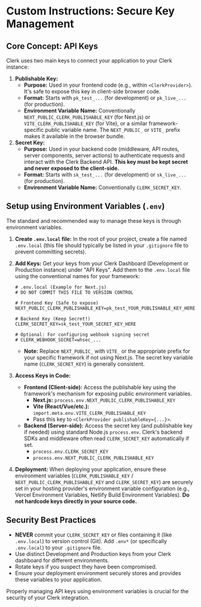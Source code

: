 # Custom Instructions: Secure Key Management

## Core Concept: API Keys

Clerk uses two main keys to connect your application to your Clerk instance:

1.  **Publishable Key:**
    *   **Purpose:** Used in your frontend code (e.g., within `<ClerkProvider>`). It's safe to expose this key in client-side browser code.
    *   **Format:** Starts with `pk_test_...` (for development) or `pk_live_...` (for production).
    *   **Environment Variable Name:** Conventionally `NEXT_PUBLIC_CLERK_PUBLISHABLE_KEY` (for Next.js) or `VITE_CLERK_PUBLISHABLE_KEY` (for Vite), or a similar framework-specific public variable name. The `NEXT_PUBLIC_` or `VITE_` prefix makes it available in the browser bundle.
2.  **Secret Key:**
    *   **Purpose:** Used in your backend code (middleware, API routes, server components, server actions) to authenticate requests and interact with the Clerk Backend API. **This key must be kept secret and never exposed to the client-side.**
    *   **Format:** Starts with `sk_test_...` (for development) or `sk_live_...` (for production).
    *   **Environment Variable Name:** Conventionally `CLERK_SECRET_KEY`.

## Setup using Environment Variables (`.env`)

The standard and recommended way to manage these keys is through environment variables.

1.  **Create `.env.local` file:** In the root of your project, create a file named `.env.local` (this file should typically be listed in your `.gitignore` file to prevent committing secrets).
2.  **Add Keys:** Get your keys from your Clerk Dashboard (Development or Production instance) under "API Keys". Add them to the `.env.local` file using the conventional names for your framework:

    ```dotenv
    # .env.local (Example for Next.js)
    # DO NOT COMMIT THIS FILE TO VERSION CONTROL

    # Frontend Key (Safe to expose)
    NEXT_PUBLIC_CLERK_PUBLISHABLE_KEY=pk_test_YOUR_PUBLISHABLE_KEY_HERE

    # Backend Key (Keep Secret!)
    CLERK_SECRET_KEY=sk_test_YOUR_SECRET_KEY_HERE

    # Optional: For configuring webhook signing secret
    # CLERK_WEBHOOK_SECRET=whsec_...
    ```

    *   **Note:** Replace `NEXT_PUBLIC_` with `VITE_` or the appropriate prefix for your specific framework if not using Next.js. The secret key variable name (`CLERK_SECRET_KEY`) is generally consistent.

3.  **Access Keys in Code:**
    *   **Frontend (Client-side):** Access the publishable key using the framework's mechanism for exposing public environment variables.
        *   **Next.js:** `process.env.NEXT_PUBLIC_CLERK_PUBLISHABLE_KEY`
        *   **Vite (React/Vue/etc.):** `import.meta.env.VITE_CLERK_PUBLISHABLE_KEY`
        *   Pass this key to `<ClerkProvider publishableKey={...}>`.
    *   **Backend (Server-side):** Access the secret key (and publishable key if needed) using standard Node.js `process.env`. Clerk's backend SDKs and middleware often read `CLERK_SECRET_KEY` automatically if set.
        *   `process.env.CLERK_SECRET_KEY`
        *   `process.env.NEXT_PUBLIC_CLERK_PUBLISHABLE_KEY`

4.  **Deployment:** When deploying your application, ensure these environment variables (`CLERK_PUBLISHABLE_KEY` / `NEXT_PUBLIC_CLERK_PUBLISHABLE_KEY` and `CLERK_SECRET_KEY`) are securely set in your hosting provider's environment variable configuration (e.g., Vercel Environment Variables, Netlify Build Environment Variables). **Do not hardcode keys directly in your source code.**

## Security Best Practices

*   **NEVER** commit your `CLERK_SECRET_KEY` or files containing it (like `.env.local`) to version control (Git). Add `.env*` (or specifically `.env.local`) to your `.gitignore` file.
*   Use distinct Development and Production keys from your Clerk dashboard for different environments.
*   Rotate keys if you suspect they have been compromised.
*   Ensure your deployment environment securely stores and provides these variables to your application.

Properly managing API keys using environment variables is crucial for the security of your Clerk integration.